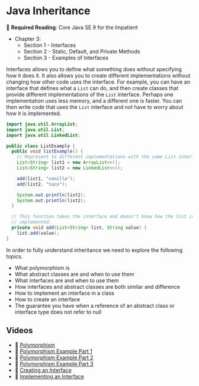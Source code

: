 # Java Inheritance

📖 **Required Reading**: Core Java SE 9 for the Impatient

- Chapter 3:
  - Section 1 - Interfaces
  - Section 2 - Static, Default, and Private Methods
  - Section 3 - Examples of Interfaces

Interfaces allows you to define what something does without specifying how it does it. It also allows you to create different implementations without changing how other code uses the interface. For example, you can have an interface that defines what a `List` can do, and then create classes that provide different implementations of the `List` interface. Perhaps one implementation uses less memory, and a different one is faster. You can then write code that uses the `List` interface and not have to worry about how it is implemented.

```java
import java.util.ArrayList;
import java.util.List;
import java.util.LinkedList;

public class ListExample {
  public void listExample() {
    // Represent to different implementations with the same List interface.
    List<String> list1 = new ArrayList<>();
    List<String> list2 = new LinkedList<>();

    add(list1, "vanilla");
    add(list2, "taco");

    System.out.println(list1);
    System.out.println(list2);
  }

  // This function takes the interface and doesn't know how the list is
  // implemented.
  private void add(List<String> list, String value) {
    list.add(value);
}
```

In order to fully understand inheritance we need to explore the following topics.

- What polymorphism is
- What abstract classes are and when to use them
- What interfaces are and when to use them
- How interfaces and abstract classes are both similar and difference
- How to implement an interface in a class
- How to create an interface
- The guarantee you have when a reference of an abstract class or interface type does not refer to null

## Videos

- 🎥 [Polymorphism](https://byu.hosted.panopto.com/Panopto/Pages/Viewer.aspx?id=23d2e58e-9628-43a4-9aaa-ad640141e7dc&start=0)
- 🎥 [Polymorphism Example Part 1](https://byu.hosted.panopto.com/Panopto/Pages/Viewer.aspx?id=88adc709-e900-47d6-9e9a-ad64014400ad&start=0)
- 🎥 [Polymorphism Example Part 2](https://byu.hosted.panopto.com/Panopto/Pages/Viewer.aspx?id=ebfcd403-53e4-4b68-8a3d-ad6401453df4&start=0)
- 🎥 [Polymorphism Example Part 3](https://byu.hosted.panopto.com/Panopto/Pages/Viewer.aspx?id=f451dd38-e32d-445f-be0d-ad6401470c45&start=0)
- 🎥 [Creating an Interface](https://byu.hosted.panopto.com/Panopto/Pages/Viewer.aspx?id=2da0fb3a-7aca-4344-a42b-ad640149f9e2&start=0)
- 🎥 [Implementing an Interface](https://byu.hosted.panopto.com/Panopto/Pages/Viewer.aspx?id=f7ec17c1-c815-429b-8ffd-ad64014b0921&start=0)
